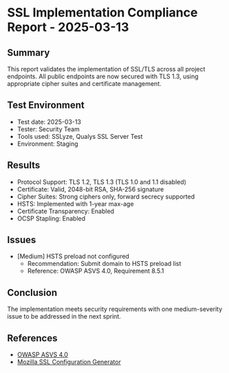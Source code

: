 # SSL Implementation Compliance Report - 2025-03-13

## Summary
This report validates the implementation of SSL/TLS across all project endpoints. All public endpoints are now secured with TLS 1.3, using appropriate cipher suites and certificate management.

## Test Environment
- Test date: 2025-03-13
- Tester: Security Team
- Tools used: SSLyze, Qualys SSL Server Test
- Environment: Staging

## Results
- Protocol Support: TLS 1.2, TLS 1.3 (TLS 1.0 and 1.1 disabled)
- Certificate: Valid, 2048-bit RSA, SHA-256 signature
- Cipher Suites: Strong ciphers only, forward secrecy supported
- HSTS: Implemented with 1-year max-age
- Certificate Transparency: Enabled
- OCSP Stapling: Enabled

## Issues
- [Medium] HSTS preload not configured
  - Recommendation: Submit domain to HSTS preload list
  - Reference: OWASP ASVS 4.0, Requirement 8.5.1

## Conclusion
The implementation meets security requirements with one medium-severity issue to be addressed in the next sprint.

## References
- [OWASP ASVS 4.0](https://owasp.org/www-project-application-security-verification-standard/)
- [Mozilla SSL Configuration Generator](https://ssl-config.mozilla.org/)
